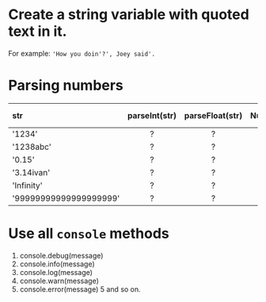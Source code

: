 # Create a string variable with quoted text in it. 
For example: `'How you doin'?', Joey said'.`

# Parsing numbers

| str                    | parseInt(str) | parseFloat(str) | Number(str) | +str | str &#124; 0 |
|:---------------------- |:-------------:|:---------------:|:-----------:|:----:|:------------:|
| '1234'                 | ?             | ?               | ?           | ?    | ?            |
| '1238abc'              | ?             | ?               | ?           | ?    | ?            |
| '0.15'                 | ?             | ?               | ?           | ?    | ?            |
| '3.14ivan'             | ?             | ?               | ?           | ?    | ?            |
| 'Infinity'             | ?             | ?               | ?           | ?    | ?            |
| '99999999999999999999' | ?             | ?               | ?           | ?    | ?            |

# Use all `console` methods 

1. console.debug(message)
2. console.info(message)
3. console.log(message)
3. console.warn(message)
4. console.error(message)
5 and so on.

